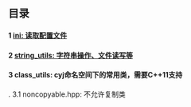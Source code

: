## 目录

#### 1 [ini: 读取配置文件](https://github.com/YaJunCui/utils/tree/master/ini)

#### 2 [string_utils: 字符串操作、文件读写等](https://github.com/YaJunCui/utils/tree/master/string_utils)

#### 3 class_utils: cyj命名空间下的常用类，需要C++11支持
 . 3.1 noncopyable.hpp: 不允许复制类
